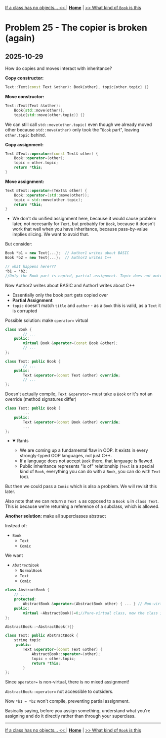 [If a class has no objects... << ](./problem_21.md) | [**Home**](../README.md) | [>> What kind of `Book` is this](./problem_23.md)

# Problem 25 - The copier is broken (again)
## **2025-10-29**

How do copies and moves interact with inheritance?

**Copy constructor:** 
```C++
Text::Text(const Text &other): Book{other}, topic{other.topic} {}
```

**Move constructor:** 
```C++
Text::Text(Text &&other): 
    Book{std::move(other)}, 
    topic{std::move(other.topic)} {}
```

We can still call `std::move(other.topic)` even though we already moved other because `std::move(other)` only took the "`Book` part", leaving `other.topic` behind.

**Copy assignment:**
```C++
Text &Text::operator=(const Text& other) {
    Book::operator=(other);
    topic = other.topic;
    return *this;
}
```

**Move assignment:**
```C++
Text &Text::operator=(Text&& other) {
    Book::operator=(std::move(other));
    topic = std::move(other.topic);
    return *this;
}
```
- We don't do unified assignment here, because it would cause problem later, not necesarily for `Text`, but probably for `Book`, because it doesn't work that well when you have inheritance, because pass-by-value implies slicing. We want to avoid that.

But consider:
```C++
Book *b1 = new Text{...};  // Author1 writes about BASIC
Book *b2 = new Text{...};  // Author2 writes C++

// what happens here???
*b1 = *b2;
//Only the Book part is copied, partial assignment. Topic does not match title+author
```
Now Author2 writes about BASIC and Author1 writes about C++
- Essentially only the book part gets copied over
- **Partial Assignment**
- `topic` doesn't match `title` and `author` - as a `Book` this is valid, as a `Text` it is corrupted

Possible solution: make `operator=` virtual

```C++
class Book {
        // ...
    public:
        virtual Book &operator=(const Book &other);
        // ...
};

class Text: public Book {
        // ...
    public:
        Text &operator=(const Text &other) override;
        // ...
};
```
Doesn't actually compile, `Text &operator=` must take a `Book` or it's not an override (method signatures differ)
```C++
class Text: public Book {
        ...
    public:
        Text &operator=(const Book &other) override;
        ...
};
```
- <details open>
  <summary>Rants</summary>

  - We are coming up a fundamental flaw in OOP. It exists in every strongly-typed OOP languages, not just C++.
  - If a language does not accept `Book` there, that language is flawed.
  - Public inheritance represents "is of" relationship (`Text` is a special kind of `Book`, everything you can do with a `Book`, you can do with `Text` too).
  </details>

But then we could pass a `Comic` which is also a problem. We will revisit this later.

Also note that we can return a `Text &` as opposed to a `Book &` in `class Text`. This is because we're returning a reference of a subclass, which is allowed.

**Another solution:** make all superclasses abstract

Instead of:

- `Book`
    - `Text`
    - `Comic`
  
We want 
- _`AbstractBook`_
    - `NormalBook`
    - `Text`
    - `Comic`

```C++ 
class AbstractBook {
    // ...
    protected:
        AbstractBook &operator=(AbstractBook other) { ... } // Non-virtual
    public:
        virtual ~AbstractBook()=0;//Pure-virtual class, now the class is abstract
};

AbstractBook::~AbstractBook(){}

class Text: public AbstractBook {
    string topic
     public:
        Text &operator=(const Text &other) {
            AbstractBook::operator=(other);
            topic = other.topic;
            return *this;
        }
};
```

Since `operator=` is non-virtual, there is no mixed assignment!

`AbstractBook::operator=` not accessible to outsiders.

Now `*b1 = *b2` won't compile, preventing partial assignment.

Basically saying, before you assign something, understand what you're assigning and do it directly rather than through your superclass.

---
[If a class has no objects... << ](./problem_21.md) | [**Home**](../README.md) | [>> What kind of `Book` is this](./problem_23.md)

